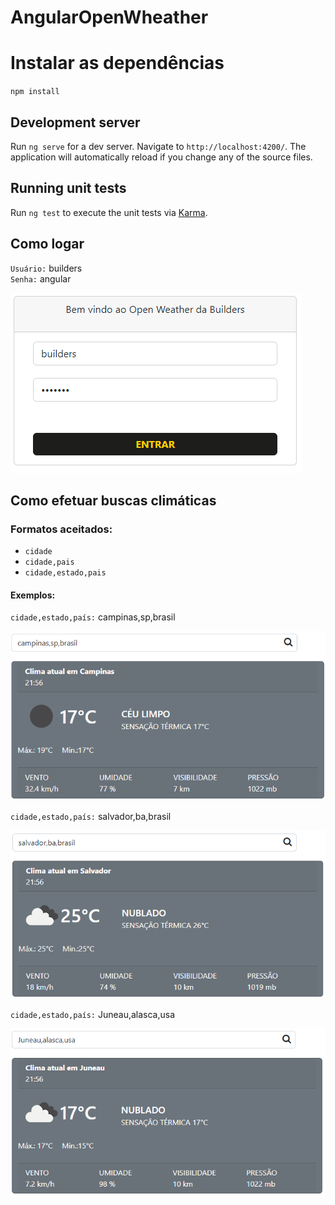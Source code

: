 # AngularOpenWheather

# Instalar as dependências

`npm install`

## Development server

Run `ng serve` for a dev server. Navigate to `http://localhost:4200/`. The application will automatically reload if you change any of the source files.

## Running unit tests

Run `ng test` to execute the unit tests via [Karma](https://karma-runner.github.io).

## Como logar

`Usuário:` builders <br>
`Senha:` angular

![img_1.png](img_1.png)

## Como efetuar buscas climáticas

### Formatos aceitados:

- `cidade`
- `cidade,pais`
- `cidade,estado,pais`

#### Exemplos:

`cidade,estado,país:` campinas,sp,brasil

![img_4.png](img_4.png)

`cidade,estado,país:` salvador,ba,brasil

![img_3.png](img_3.png)

`cidade,estado,país:` Juneau,alasca,usa

![img_5.png](img_5.png)
